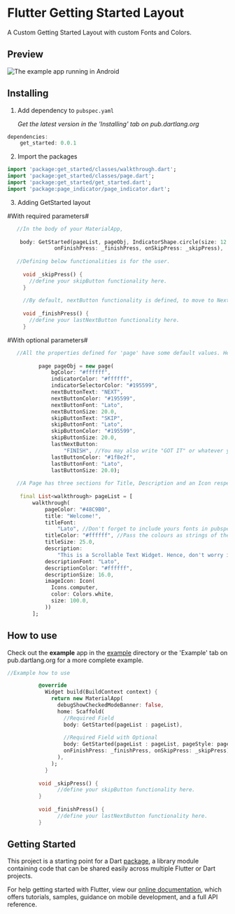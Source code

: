 # Flutter Getting Started Layout

A Custom Getting Started Layout with custom Fonts and Colors.

## Preview

![The example app running in Android](https://github.com/MobMaxime/GetStarted-FlutterPackage/blob/master/walkthrough/gif/GettingStarted.gif)

## Installing

1.  Add dependency to `pubspec.yaml`

    *Get the latest version in the 'Installing' tab on pub.dartlang.org*
    
```dart
dependencies:
    get_started: 0.0.1
```

2.  Import the packages

```dart
import 'package:get_started/classes/walkthrough.dart';
import 'package:get_started/classes/page.dart';
import 'package:get_started/get_started.dart';
import 'package:page_indicator/page_indicator.dart';
```

3.  Adding GetStarted layout

#With required parameters#

```dart
   //In the body of your MaterialApp,
   
    body: GetStarted(pageList, pageObj, IndicatorShape.circle(size: 12.0),
               onFinishPress: _finishPress, onSkipPress: _skipPress),
               
   //Defining below functionalities is for the user.
   
     void _skipPress() {
       //define your skipButton functionality here.
     }
     
     //By default, nextButton functionality is defined, to move to Next Page.
   
     void _finishPress() {
       //define your lastNextButton functionality here.
     }            
  ```         

#With optional parameters#

```dart
   //All the properties defined for 'page' have some default values. Hence, you may skip some size, etc. if you wish to! But defining a pageObj of page class is a must, so as to pass it as a parameter in GetStarted().
        
          page pageObj = new page(
              bgColor: "#ffffff",
              indicatorColor: "#ffffff",
              indicatorSelectorColor: "#195599",
              nextButtonText: "NEXT",
              nextButtonColor: "#195599",
              nextButtonFont: "Lato",
              nextButtonSize: 20.0,
              skipButtonText: "SKIP",
              skipButtonFont: "Lato",
              skipButtonColor: "#195599",
              skipButtonSize: 20.0,
              lastNextButton:
                  "FINISH", //You may also write "GOT IT" or whatever you wish :)
              lastButtonColor: "#1f8e2f",
              lastButtonFont: "Lato",
              lastButtonSize: 20.0);
              
   //A Page has three sections for Title, Description and an Icon respectively that can be customized for the text, font, color and size.
      
    final List<walkthrough> pageList = [
        walkthrough(
            pageColor: "#48C9B0",
            title: "Welcome!",
            titleFont:
                "Lato", //Don't forget to include yours fonts in pubspec.yaml file.
            titleColor: "#ffffff", //Pass the colours as strings of their hex codes.
            titleSize: 25.0,
            description:
                "This is a Scrollable Text Widget. Hence, don't worry if your description goes long. :) \n\nA Page has three sections for Title, Description and an Icon respectively that can be customized for the text, font, color and size.\n\nAll the properties defined for 'walkthrough' have some default values. Hence, you may skip some size, etc. if you wish to!",
            descriptionFont: "Lato",
            descriptionColor: "#ffffff",
            descriptionSize: 16.0,
            imageIcon: Icon(
              Icons.computer,
              color: Colors.white,
              size: 100.0,
            ))
        ];    
 ```   

## How to use
Check out the **example** app in the [example](example) directory or the 'Example' tab on pub.dartlang.org for a more complete example.

```dart
//Example how to use

          @override
            Widget build(BuildContext context) {
              return new MaterialApp(
                debugShowCheckedModeBanner: false,
                home: Scaffold(
                  //Required Field
                  body: GetStarted(pageList : pageList),
                  
                  //Required Field with Optional
                  body: GetStarted(pageList : pageList, pageStyle: pageObj, indicatorShape : IndicatorShape.circle(size: 12.0),
                  onFinishPress: _finishPress, onSkipPress: _skipPress),
                ),
              );
            }
            
          void _skipPress() {
                //define your skipButton functionality here.
          }
            
          void _finishPress() {
                //define your lastNextButton functionality here.
          }
```

## Getting Started

This project is a starting point for a Dart
[package](https://flutter.dev/developing-packages/),
a library module containing code that can be shared easily across
multiple Flutter or Dart projects.

For help getting started with Flutter, view our 
[online documentation](https://flutter.dev/docs), which offers tutorials, 
samples, guidance on mobile development, and a full API reference.
